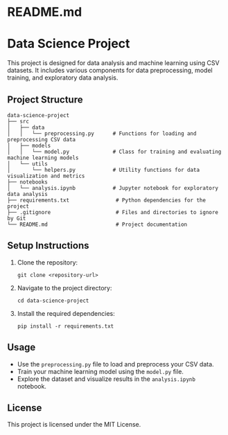 # README.md

# Data Science Project

This project is designed for data analysis and machine learning using CSV datasets. It includes various components for data preprocessing, model training, and exploratory data analysis.

## Project Structure

```
data-science-project
├── src
│   ├── data
│   │   └── preprocessing.py      # Functions for loading and preprocessing CSV data
│   ├── models
│   │   └── model.py              # Class for training and evaluating machine learning models
│   └── utils
│       └── helpers.py            # Utility functions for data visualization and metrics
├── notebooks
│   └── analysis.ipynb            # Jupyter notebook for exploratory data analysis
├── requirements.txt               # Python dependencies for the project
├── .gitignore                     # Files and directories to ignore by Git
└── README.md                      # Project documentation
```

## Setup Instructions

1. Clone the repository:
   ```
   git clone <repository-url>
   ```

2. Navigate to the project directory:
   ```
   cd data-science-project
   ```

3. Install the required dependencies:
   ```
   pip install -r requirements.txt
   ```

## Usage

- Use the `preprocessing.py` file to load and preprocess your CSV data.
- Train your machine learning model using the `model.py` file.
- Explore the dataset and visualize results in the `analysis.ipynb` notebook.

## License

This project is licensed under the MIT License.